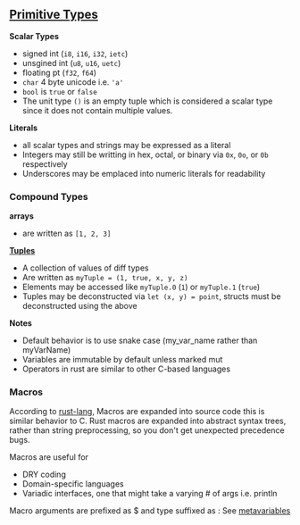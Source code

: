 
## [Primitive Types](https://doc.rust-lang.org/stable/rust-by-example/primitives.html)
  
**Scalar Types**  	

- signed int (`i8`, `i16`, `i32`, `ietc`)
- unsgined int (`u8`, `u16`, `uetc`)
- floating pt (`f32`, `f64`)
- `char` 4 byte unicode i.e. `'a'`
- `bool` is `true` or `false`
- The unit type `()` is an empty tuple which is considered a 
scalar	type since it does not contain multiple values.

**Literals**

- all scalar types and strings may be expressed as a literal
- Integers may still be writting in hex, octal, or binary via 
`0x`, `0o`, or `0b` respectively
- Underscores may be emplaced into numeric literals for readability

	
### Compound Types

**arrays** 

- are written as `[1, 2, 3]`


**[Tuples](https://doc.rust-lang.org/stable/rust-by-example/primitives/tuples.html)** 

- A collection of values of diff types
- Are written as `myTuple = (1, true, x, y, z)`
- Elements may be accessed like `myTuple.0` (`1`) or `myTuple.1` (`true`)
- Tuples may be deconstructed via `let (x, y) = point`, structs must be deconstructed using the above

**Notes**

- Default behavior is to use snake case (my_var_name 
rather than myVarName)
- Variables are immutable by default unless marked mut
- Operators in rust are similar to other C-based languages

### Macros
According to [rust-lang](https://doc.rust-lang.org/stable/rust-by-example/macros.html),
Macros are expanded into source code this is similar behavior to C.
Rust macros are expanded into abstract syntax trees, rather than string 
preprocessing, so you don't get unexpected precedence bugs.

Macros are useful for 
- DRY coding
- Domain-specific languages
- Variadic interfaces, one that might take a varying # of args i.e. 
println

Macro arguments are prefixed as $<identInMacro> and 
type suffixed as :<designator>
See [metavariables](https://doc.rust-lang.org/reference/macros-by-example.html)

